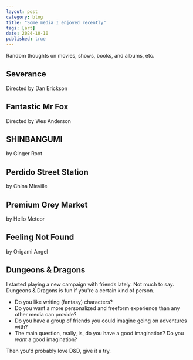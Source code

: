 ```yaml
---
layout: post
category: blog
title: "Some media I enjoyed recently"
tags: [art]
date: 2024-10-10
published: true
---
```

Random thoughts on movies, shows, books, and albums, etc.<!--more-->

## Severance
Directed by Dan Erickson

## Fantastic Mr Fox
Directed by Wes Anderson

## SHINBANGUMI
by Ginger Root

## Perdido Street Station
by China Mieville

## Premium Grey Market
by Hello Meteor

## Feeling Not Found
by Origami Angel

## Dungeons & Dragons

I started playing a new campaign with friends lately. Not much to say. Dungeons & Dragons is fun if you're a certain kind of person.

- Do you like writing (fantasy) characters?
- Do you want a more personalized and freeform experience than any other media can provide?
- Do you have a group of friends you could imagine going on adventures with?
- The main question, really, is, do you have a good imagination? Do you *want* a good imagination?

Then you'd probably love D&D, give it a try.